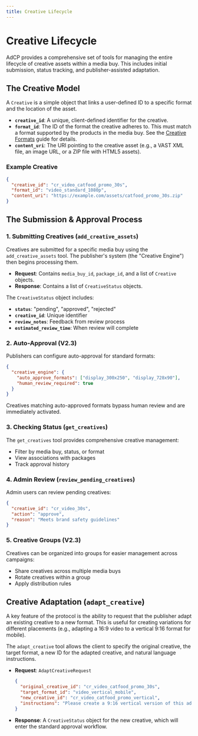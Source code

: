 ```yaml
---
title: Creative Lifecycle
---
```


# Creative Lifecycle

AdCP provides a comprehensive set of tools for managing the entire lifecycle of creative assets within a media buy. This includes initial submission, status tracking, and publisher-assisted adaptation.

## The Creative Model

A `Creative` is a simple object that links a user-defined ID to a specific format and the location of the asset.

- **`creative_id`**: A unique, client-defined identifier for the creative.
- **`format_id`**: The ID of the format the creative adheres to. This must match a format supported by the products in the media buy. See the [Creative Formats](creative-formats.md) guide for details.
- **`content_uri`**: The URI pointing to the creative asset (e.g., a VAST XML file, an image URL, or a ZIP file with HTML5 assets).

### Example Creative
```json
{
  "creative_id": "cr_video_catfood_promo_30s",
  "format_id": "video_standard_1080p",
  "content_uri": "https://example.com/assets/catfood_promo_30s.zip"
}
```

## The Submission & Approval Process

### 1. Submitting Creatives (`add_creative_assets`)
Creatives are submitted for a specific media buy using the `add_creative_assets` tool. The publisher's system (the "Creative Engine") then begins processing them.

- **Request**: Contains `media_buy_id`, `package_id`, and a list of `Creative` objects.
- **Response**: Contains a list of `CreativeStatus` objects.

The `CreativeStatus` object includes:
- **`status`**: "pending", "approved", "rejected"
- **`creative_id`**: Unique identifier
- **`review_notes`**: Feedback from review process
- **`estimated_review_time`**: When review will complete

### 2. Auto-Approval (V2.3)

Publishers can configure auto-approval for standard formats:

```json
{
  "creative_engine": {
    "auto_approve_formats": ["display_300x250", "display_728x90"],
    "human_review_required": true
  }
}
```

Creatives matching auto-approved formats bypass human review and are immediately activated.

### 3. Checking Status (`get_creatives`)
The `get_creatives` tool provides comprehensive creative management:

- Filter by media buy, status, or format
- View associations with packages
- Track approval history

### 4. Admin Review (`review_pending_creatives`)

Admin users can review pending creatives:

```json
{
  "creative_id": "cr_video_30s",
  "action": "approve",
  "reason": "Meets brand safety guidelines"
}
```

### 5. Creative Groups (V2.3)

Creatives can be organized into groups for easier management across campaigns:
- Share creatives across multiple media buys
- Rotate creatives within a group
- Apply distribution rules

## Creative Adaptation (`adapt_creative`)

A key feature of the protocol is the ability to request that the publisher adapt an existing creative to a new format. This is useful for creating variations for different placements (e.g., adapting a 16:9 video to a vertical 9:16 format for mobile).

The `adapt_creative` tool allows the client to specify the original creative, the target format, a new ID for the adapted creative, and natural language instructions.

- **Request**: `AdaptCreativeRequest`
  ```json
  {
    "original_creative_id": "cr_video_catfood_promo_30s",
    "target_format_id": "video_vertical_mobile",
    "new_creative_id": "cr_video_catfood_promo_vertical",
    "instructions": "Please create a 9:16 vertical version of this ad. Focus on the cat in the first 3 seconds."
  }
  ```
- **Response**: A `CreativeStatus` object for the new creative, which will enter the standard approval workflow.

